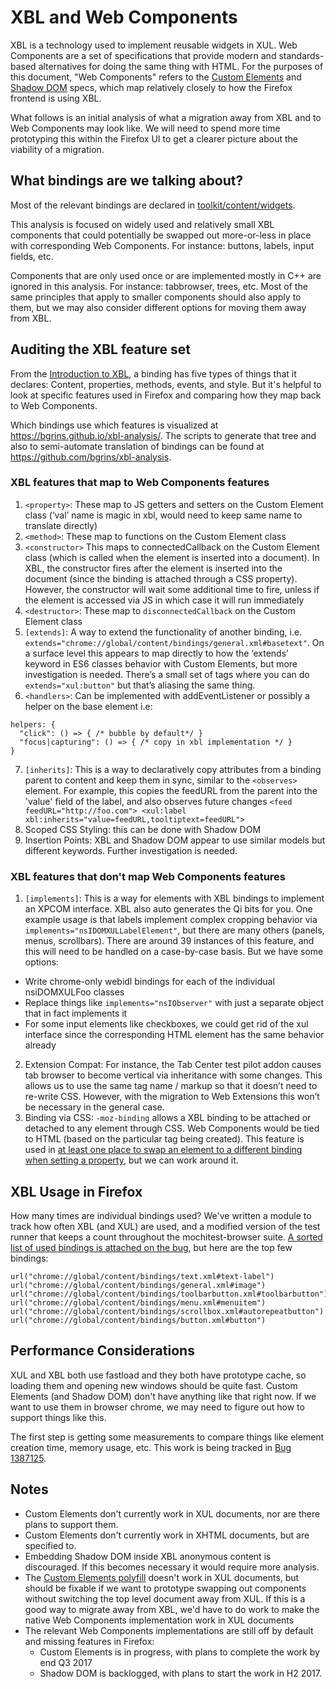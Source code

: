 
# XBL and Web Components

XBL is a technology used to implement reusable widgets in XUL. Web Components are a set of specifications that provide modern and standards-based alternatives for doing the same thing with HTML. For the purposes of this document, "Web Components" refers to the [Custom Elements](https://w3c.github.io/webcomponents/spec/custom/) and [Shadow DOM](https://w3c.github.io/webcomponents/spec/shadow/) specs, which map relatively closely to how the Firefox frontend is using XBL.

What follows is an initial analysis of what a migration away from XBL and to Web Components may look like. We will need to spend more time prototyping this within the Firefox UI to get a clearer picture about the viability of a migration.

## What bindings are we talking about?

Most of the relevant bindings are declared in [toolkit/content/widgets](https://github.com/mozilla/gecko-dev/tree/master/toolkit/content/widgets).

This analysis is focused on widely used and relatively small XBL components that could potentially be swapped out more-or-less in place with corresponding Web Components. For instance: buttons, labels, input fields, etc.

Components that are only used once or are implemented mostly in C++ are ignored in this analysis. For instance: tabbrowser, trees, etc. Most of the same principles that apply to smaller components should also apply to them, but we may also consider different options for moving them away from XBL.

## Auditing the XBL feature set

From the [Introduction to XBL](https://developer.mozilla.org/en-US/docs/Mozilla/Tech/XUL/Tutorial/Introduction_to_XBL), a binding has five types of things that it declares: Content, properties, methods, events, and style.  But it's helpful to look at specific features used in Firefox and comparing how they map back to Web Components.

Which bindings use which features is visualized at https://bgrins.github.io/xbl-analysis/. The scripts to generate that tree and also to semi-automate translation of bindings can be found at https://github.com/bgrins/xbl-analysis.

### XBL features that map to Web Components features

1. `<property>`: These map to JS getters and setters on the Custom Element class (‘val’ name is magic in xbl, would need to keep same name to translate directly)
2. `<method>`: These map to functions on the Custom Element class
3. `<constructor>` This maps to connectedCallback on the Custom Element class (which is called when the element is inserted into a document).
In XBL, the constructor fires after the element is inserted into the document (since the binding is attached through a CSS property).  However, the constructor will wait some additional time to fire, unless if the element is accessed via JS in which case it will run immediately
4. `<destructor>`: These map to `disconnectedCallback` on the Custom Element class
5. `[extends]`: A way to extend the functionality of another binding, i.e. `extends="chrome://global/content/bindings/general.xml#basetext"`. On a surface level this appears to map directly to how the ‘extends’ keyword in ES6 classes behavior with Custom Elements, but more investigation is needed.  There’s a small set of tags where you can do `extends="xul:button"` but that’s aliasing the same thing.
6. `<handlers>`: Can be implemented with addEventListener or possibly a helper on the base element i.e:
```
helpers: {
  "click": () => { /* bubble by default*/ }
  "focus|capturing": () => { /* copy in xbl implementation */ }
}
```
7. `[inherits]`: This is a way to declaratively copy attributes from a binding parent to content and keep them in sync, similar to the `<observes>` element. For example, this copies the feedURL from the parent into the 'value' field of the label, and also observes future changes
`<feed feedURL="http://foo.com">
<xul:label xbl:inherits="value=feedURL,tooltiptext=feedURL">`
8. Scoped CSS Styling: this can be done with Shadow DOM
9. Insertion Points: XBL and Shadow DOM appear to use similar models but different keywords. Further investigation is needed.

### XBL features that don't map Web Components features

1. `[implements]`: This is a way for elements with XBL bindings to implement an XPCOM interface.  XBL also auto generates the Qi bits for you. One example usage is that labels implement complex cropping behavior via `implements="nsIDOMXULLabelElement"`, but there are many others (panels, menus, scrollbars). There are around 39 instances of this feature, and this will need to be handled on a case-by-case basis. But we have some options:

  * Write chrome-only webidl bindings for each of the individual nsiDOMXULFoo classes
  * Replace things like `implements="nsIObserver"` with just a separate object that in fact implements it
  * For some input elements like checkboxes, we could get rid of the xul interface since the corresponding HTML element has the same behavior already

2. Extension Compat: For instance, the Tab Center test pilot addon causes tab browser to become vertical via inheritance with some changes.  This allows us to use the same tag name / markup so that it doesn’t need to re-write CSS. However, with the migration to Web Extensions this won’t be necessary in the general case.
3. Binding via CSS: `-moz-binding` allows a XBL binding to be attached or detached to any element through CSS.  Web Components would be tied to HTML (based on the particular tag being created). This feature is used in [at least one place to swap an element to a different binding when setting a property](http://searchfox.org/mozilla-central/rev/7cc377ce3f0a569c5c9b362d589705cd4fecc0ac/toolkit/content/widgets/text.xml#47), but we can work around it.

## XBL Usage in Firefox

How many times are individual bindings used?  We've written a module to track how often XBL (and XUL) are used, and a modified version of the test runner that keeps a count throughout the mochitest-browser suite. [A sorted list of used bindings is attached on the bug](https://bugzilla.mozilla.org/show_bug.cgi?id=1376546), but here are the top few bindings:

    url("chrome://global/content/bindings/text.xml#text-label")
    url("chrome://global/content/bindings/general.xml#image")
    url("chrome://global/content/bindings/toolbarbutton.xml#toolbarbutton")
    url("chrome://global/content/bindings/menu.xml#menuitem")
    url("chrome://global/content/bindings/scrollbox.xml#autorepeatbutton")
    url("chrome://global/content/bindings/button.xml#button")

## Performance Considerations

XUL and XBL both use fastload and they both have prototype cache, so loading them and opening new windows should be quite fast. Custom Elements (and Shadow DOM) don't have anything like that right now. If we want to use them in browser chrome, we may need to figure out how to support things like this.

The first step is getting some measurements to compare things like element creation time, memory usage, etc. This work is being tracked in [Bug 1387125](https://bugzilla.mozilla.org/show_bug.cgi?id=1387125).

## Notes

* Custom Elements don't currently work in XUL documents, nor are there plans to support them.
* Custom Elements don't currently work in XHTML documents, but are specified to.
* Embedding Shadow DOM inside XBL anonymous content is discouraged. If this becomes necessary it would require more analysis.
* The [Custom Elements polyfill](https://github.com/webcomponents/custom-elements) doesn't work in XUL documents, but should be fixable if we want to prototype swapping out components without switching the top level document away from XUL. If this is a good way to migrate away from XBL, we'd have to do work to make the native Web Components implementation work in XUL documents
* The relevant Web Components implementations are still off by default and missing features in Firefox:
  * Custom Elements is in progress, with plans to complete the work by end Q3 2017
  * Shadow DOM is backlogged, with plans to start the work in H2 2017.
